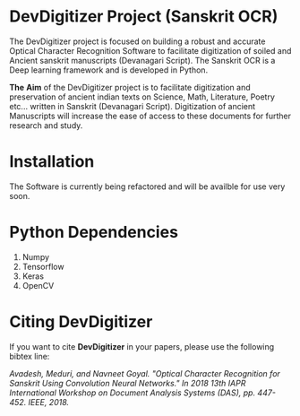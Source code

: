 # DevDigitizer Project (Sanskrit OCR)

The DevDigitizer project is focused on building a robust and accurate Optical Character Recognition Software to facilitate digitization of soiled and Ancient sanskrit manuscripts (Devanagari Script). The Sanskrit OCR is a Deep learning framework and is developed in Python. 

**The**  **Aim**  of the DevDigitizer project is to facilitate digitization and preservation of ancient indian texts on Science, Math, Literature, Poetry etc... written in Sanskrit (Devanagari Script). Digitization of ancient Manuscripts will increase the ease of access to these documents for further research and study.

# Installation

The Software is currently being refactored and will be availble for use very soon.

# Python Dependencies

1. Numpy
2. Tensorflow
3. Keras
4. OpenCV


# Citing DevDigitizer

If you want to cite **DevDigitizer** in your papers, please use the following bibtex line:

<cite> Avadesh, Meduri, and Navneet Goyal. "Optical Character Recognition for Sanskrit Using Convolution Neural Networks." In 2018 13th IAPR International Workshop on Document Analysis Systems (DAS), pp. 447-452. IEEE, 2018. </cite> 
